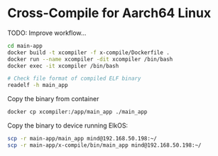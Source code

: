 # Cross-Compile for Aarch64 Linux

TODO: Improve workflow...

```sh
cd main-app
docker build -t xcompiler -f x-compile/Dockerfile .
docker run --name xcompiler -dit xcompiler /bin/bash
docker exec -it xcompiler /bin/bash

# Check file format of compiled ELF binary
readelf -h main_app
```

Copy the binary from container

```sh
docker cp xcompiler:/app/main_app ./main_app
```

Copy the binary to device running ElkOS:

```sh
scp -r main-app/main_app mind@192.168.50.198:~/
scp -r main-app/x-compile/bin/main_app mind@192.168.50.198:~/

```

